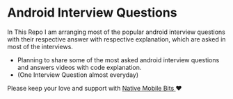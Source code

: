 # Android Interview Questions

In This Repo I am arranging most of the popular android interview questions with their respective answer with respective explanation, which are asked in most of the interviews.

- Planning to share some of the most asked android interview questions and answers videos with code explanation.  
- (One Interview Question almost everyday)  

Please keep your love and support with <a href="https://www.youtube.com/channel/UCTjQSpx2waqXTC37AgM8qyA">Native Mobile Bits </a> ❤️
